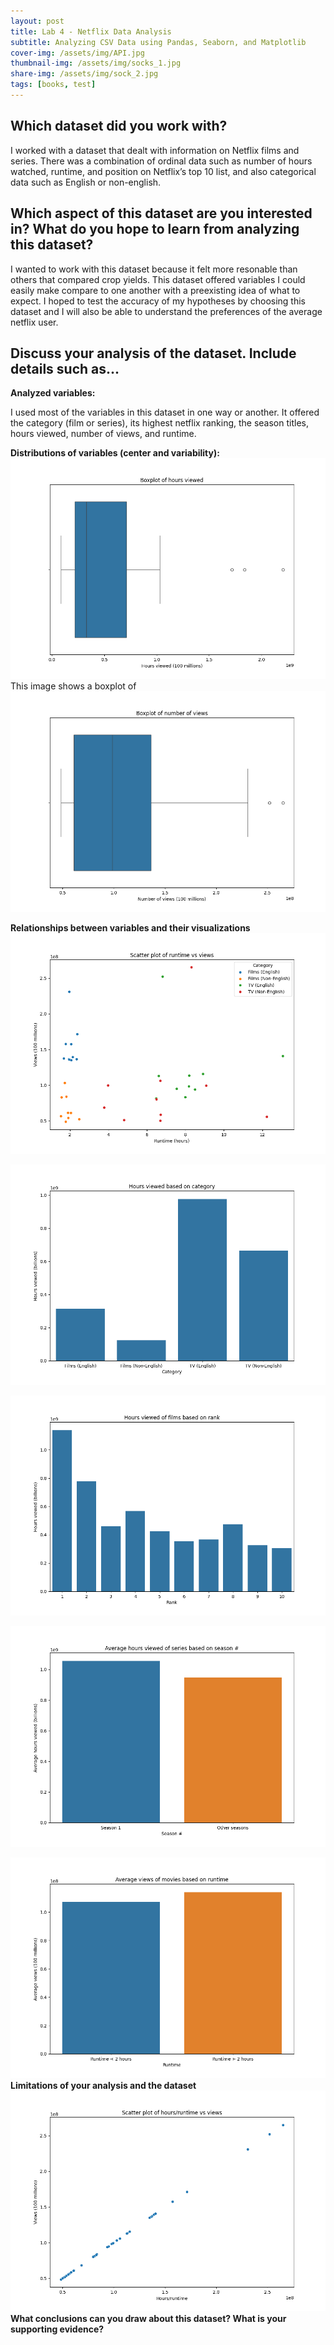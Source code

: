 ```yaml
---
layout: post
title: Lab 4 - Netflix Data Analysis
subtitle: Analyzing CSV Data using Pandas, Seaborn, and Matplotlib
cover-img: /assets/img/API.jpg
thumbnail-img: /assets/img/socks_1.jpg
share-img: /assets/img/sock_2.jpg
tags: [books, test]
---
```


## Which dataset did you work with?

I worked with a dataset that dealt with information on Netflix films and series. There was a combination of ordinal data such as number of hours watched, runtime, and position on Netflix’s top 10 list, and also categorical data such as English or non-english. 

## Which aspect of this dataset are you interested in? What do you hope to learn from analyzing this dataset?

I wanted to work with this dataset because it felt more resonable than others that compared crop yields. This dataset offered variables I could easily make compare to one another with a preexisting idea of what to expect. I hoped to test the accuracy of my hypotheses by choosing this dataset and I will also be able to understand the preferences of the average netflix user.

## Discuss your analysis of the dataset. Include details such as...
**Analyzed variables:**

I used most of the variables in this dataset in one way or another. It offered the category (film or series), its highest netflix ranking, the season titles, hours viewed, number of views, and runtime.

**Distributions of variables (center and variability):**
![Compare](/assets/img/netflix_distribution_1.png)
This image shows a boxplot of 
![Compare](/assets/img/netflix_distribution_2.png)

**Relationships between variables and their visualizations**
![Compare](/assets/img/netflix_compare_1.png)

![Compare](/assets/img/netflix_compare_2.png)

![Compare](/assets/img/netflix_compare_3.png)

![Compare](/assets/img/netflix_compare_4.png)

![Compare](/assets/img/netflix_compare_5.png)
**Limitations of your analysis and the dataset**
![Compare](/assets/img/netflix_limitation.png)
**What conclusions can you draw about this dataset? What is your supporting evidence?**
